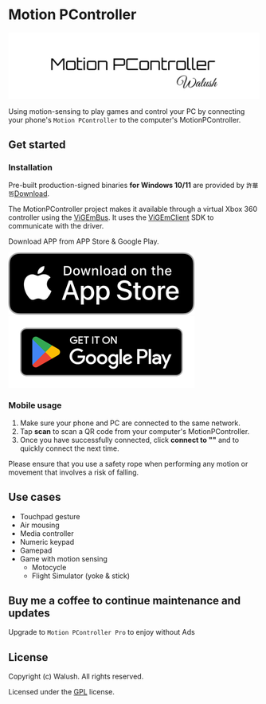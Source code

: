 # Motion PController

![image](https://github.com/walush2023/MotionPController/blob/master/icon/logo.jpg)

Using motion-sensing to play games and control your PC by connecting your phone's `Motion PController` to the computer's MotionPController.

## Get started

### Installation

Pre-built production-signed binaries **for Windows 10/11** are provided by `許華哲`[Download](https://github.com/walush2023/MotionPController/releases/latest).

The MotionPController project makes it available through a virtual Xbox 360 controller using the [ViGEmBus](https://github.com/nefarius/ViGEmBus/releases). It uses the [ViGEmClient](https://github.com/ViGEm/ViGEmClient) SDK to communicate with the driver.

Download APP from APP Store & Google Play.

[<img src="https://github.com/walush2023/MotionPController/blob/master/icon/app-store-badge.png">](https://apps.apple.com/us/app/motion-pcontroller/id6447354433)[<img src="https://github.com/walush2023/MotionPController/blob/master/icon/google-play-badge.png">](https://play.google.com/store/apps/details?id=com.walush.motion_pcontroller)

### Mobile usage

1. Make sure your phone and PC are connected to the same network.
2. Tap **scan** to scan a QR code from your computer's MotionPController.
3. Once you have successfully connected, click **connect to ""** and to quickly connect the next time.

Please ensure that you use a safety rope when performing any motion or movement that involves a risk of falling.

## Use cases
- Touchpad gesture
- Air mousing
- Media controller
- Numeric keypad
- Gamepad
- Game with motion sensing
    - Motocycle
    - Flight Simulator (yoke & stick)

## Buy me a coffee to continue maintenance and updates

Upgrade to `Motion PController Pro` to enjoy without Ads

## License

Copyright (c) Walush. All rights reserved.

Licensed under the [GPL](LICENSE) license.